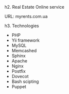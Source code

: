 h2. Real Estate Online service

URL: myrents.com.ua


h3. Technologies
* PHP
* Yii framework
* MySQL
* Memcashed
* Sphinx
* Apache
* Nginx
* Postfix
* Dovecot
* Bash scipting
* Puppet
